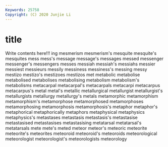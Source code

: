 ```yaml
---
Keywords: 25758
Copyright: (C) 2020 Junjie Li
---
```


# title

Write contents here!!!
ing 
mesmerism 
mesmerism's 
mesquite 
mesquite's 
mesquites 
mess 
mess's 
message
message's 
messages 
messed 
messenger 
messenger's 
messengers 
messes 
messiah 
messiah's 
messiahs
messier 
messiest 
messieurs 
messily 
messiness 
messiness's 
messing 
messy 
mestizo 
mestizo's
mestizoes 
mestizos 
met 
metabolic 
metabolise 
metabolised 
metabolises 
metabolising 
metabolism 
metabolism's
metabolisms 
metacarpal 
metacarpal's 
metacarpals 
metacarpi 
metacarpus 
metacarpus's 
metal 
metal's 
metallic
metallurgical 
metallurgist 
metallurgist's 
metallurgists 
metallurgy 
metallurgy's 
metals 
metamorphic 
metamorphism 
metamorphism's
metamorphose 
metamorphosed 
metamorphoses 
metamorphosing 
metamorphosis 
metamorphosis's 
metaphor 
metaphor's 
metaphorical 
metaphorically
metaphors 
metaphysical 
metaphysics 
metaphysics's 
metastases 
metastasis 
metastasis's 
metastasise 
metastasised 
metastasises
metastasising 
metatarsal 
metatarsal's 
metatarsals 
mete 
mete's 
meted 
meteor 
meteor's 
meteoric
meteorite 
meteorite's 
meteorites 
meteoroid 
meteoroid's 
meteoroids 
meteorological 
meteorologist 
meteorologist's 
meteorologists
meteorology 
